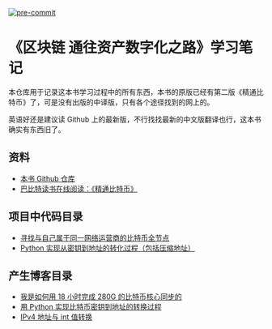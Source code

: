 [![pre-commit](https://img.shields.io/badge/pre--commit-enabled-brightgreen?logo=pre-commit&logoColor=white)](https://github.com/pre-commit/pre-commit)

《区块链 通往资产数字化之路》学习笔记
===============================

本仓库用于记录这本书学习过程中的所有东西，本书的原版已经有第二版《精通比特币》了，可是没有出版的中译版，只有各个途径找到的网上的。

英语好还是建议读 Github 上的最新版，不行找找最新的中文版翻译也行，这本书确实有东西旧了。

## 资料

- [本书 Github 仓库](https://github.com/bitcoinbook/bitcoinbook)
- [巴比特读书在线阅读：《精通比特币》](https://book.8btc.com/books/6/masterbitcoin2cn/_book/)

## 项目中代码目录

- [寻找与自己属于同一网络运营商的比特币全节点](./find_same_isp_nodes/find_same_isp_ips.py)
- [Python 实现从密钥到地址的转化过程（包括压缩地址）](./bit-gen-key.py)

## 产生博客目录

- [我是如何用 18 小时完成 280G 的比特币核心同步的](https://blog.csdn.net/lnotime/article/details/105506483)
- [用 Python 实现比特币密钥到地址的转换过程](https://blog.csdn.net/lnotime/article/details/105511665)
- [IPv4 地址与 int 值转换](https://blog.csdn.net/lnotime/article/details/105499855)
